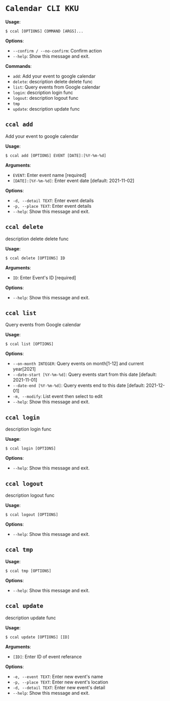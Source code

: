 # `Calendar CLI KKU`

**Usage**:

```console
$ ccal [OPTIONS] COMMAND [ARGS]...
```

**Options**:

* `--confirm / --no-confirm`: Confirm action
* `--help`: Show this message and exit.

**Commands**:

* `add`: Add your event to google calendar
* `delete`: description delete delete func
* `list`: Query events from Google calendar
* `login`: description login func
* `logout`: description logout func
* `tmp`
* `update`: description update func

## `ccal add`

Add your event to google calendar

**Usage**:

```console
$ ccal add [OPTIONS] EVENT [DATE]:[%Y-%m-%d]
```

**Arguments**:

* `EVENT`: Enter event name  [required]
* `[DATE]:[%Y-%m-%d]`: Enter event date  [default: 2021-11-02]

**Options**:

* `-d, --detail TEXT`: Enter event details
* `-p, --place TEXT`: Enter event details
* `--help`: Show this message and exit.

## `ccal delete`

description delete delete func

**Usage**:

```console
$ ccal delete [OPTIONS] ID
```

**Arguments**:

* `ID`: Enter Event's ID  [required]

**Options**:

* `--help`: Show this message and exit.

## `ccal list`

Query events from Google calendar

**Usage**:

```console
$ ccal list [OPTIONS]
```

**Options**:

* `--on-month INTEGER`: Query events on month[1-12] and current year[2021]
* `--date-start [%Y-%m-%d]`: Query events start from this date  [default: 2021-11-01]
* `--date-end [%Y-%m-%d]`: Query events end to this date  [default: 2021-12-01]
* `-m, --modify`: List event then select to edit
* `--help`: Show this message and exit.

## `ccal login`

description login func

**Usage**:

```console
$ ccal login [OPTIONS]
```

**Options**:

* `--help`: Show this message and exit.

## `ccal logout`

description logout func

**Usage**:

```console
$ ccal logout [OPTIONS]
```

**Options**:

* `--help`: Show this message and exit.

## `ccal tmp`

**Usage**:

```console
$ ccal tmp [OPTIONS]
```

**Options**:

* `--help`: Show this message and exit.

## `ccal update`

description update func

**Usage**:

```console
$ ccal update [OPTIONS] [ID]
```

**Arguments**:

* `[ID]`: Enter ID of event referance

**Options**:

* `-e, --event TEXT`: Enter new event's name
* `-p, --place TEXT`: Enter new event's location
* `-d, --detail TEXT`: Enter new event's detail
* `--help`: Show this message and exit.
